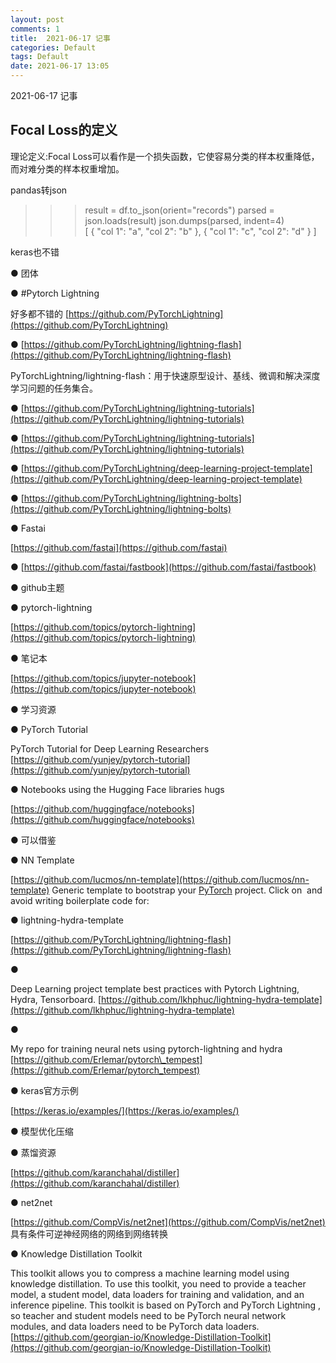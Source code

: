 ```yaml
---
layout: post
comments: 1
title:  2021-06-17 记事
categories: Default
tags: Default
date: 2021-06-17 13:05
---
```


 2021-06-17 记事



## Focal Loss的定义

理论定义:Focal Loss可以看作是一个损失函数，它使容易分类的样本权重降低，而对难分类的样本权重增加。



pandas转json

>>> result = df.to_json(orient="records")
>>> parsed = json.loads(result)
>>> json.dumps(parsed, indent=4)  
[
    {
        "col 1": "a",
        "col 2": "b"
    },
    {
        "col 1": "c",
        "col 2": "d"
    }
]


keras也不错







 

● 团体

● #Pytorch Lightning

好多都不错的 [https://github.com/PyTorchLightning](https://github.com/PyTorchLightning)​

● [https://github.com/PyTorchLightning/lightning-flash](https://github.com/PyTorchLightning/lightning-flash)

PyTorchLightning/lightning-flash：用于快速原型设计、基线、微调和解决深度学习问题的任务集合。

● [https://github.com/PyTorchLightning/lightning-tutorials](https://github.com/PyTorchLightning/lightning-tutorials)

● [https://github.com/PyTorchLightning/lightning-tutorials](https://github.com/PyTorchLightning/lightning-tutorials)

● [https://github.com/PyTorchLightning/deep-learning-project-template](https://github.com/PyTorchLightning/deep-learning-project-template)

● [https://github.com/PyTorchLightning/lightning-bolts](https://github.com/PyTorchLightning/lightning-bolts)

● Fastai

[https://github.com/fastai](https://github.com/fastai)

● [https://github.com/fastai/fastbook](https://github.com/fastai/fastbook)

● github主题

● pytorch-lightning

[https://github.com/topics/pytorch-lightning](https://github.com/topics/pytorch-lightning)​

● 笔记本

[https://github.com/topics/jupyter-notebook](https://github.com/topics/jupyter-notebook)

● 学习资源

● PyTorch Tutorial

PyTorch Tutorial for Deep Learning Researchers [https://github.com/yunjey/pytorch-tutorial](https://github.com/yunjey/pytorch-tutorial)​

● Notebooks using the Hugging Face libraries hugs

[https://github.com/huggingface/notebooks](https://github.com/huggingface/notebooks)​

● 可以借鉴

● NN Template

[https://github.com/lucmos/nn-template](https://github.com/lucmos/nn-template) Generic template to bootstrap your [PyTorch](https://pytorch.org/get-started/locally/) project. Click on  and avoid writing boilerplate code for:

●  lightning-hydra-template

[https://github.com/PyTorchLightning/lightning-flash](https://github.com/PyTorchLightning/lightning-flash)

● 

Deep Learning project template best practices with Pytorch Lightning, Hydra, Tensorboard. [https://github.com/lkhphuc/lightning-hydra-template](https://github.com/lkhphuc/lightning-hydra-template)​

● 

My repo for training neural nets using pytorch-lightning and hydra [https://github.com/Erlemar/pytorch\_tempest](https://github.com/Erlemar/pytorch_tempest)​

● keras官方示例

[https://keras.io/examples/](https://keras.io/examples/)​

● 模型优化压缩

● 蒸馏资源

[https://github.com/karanchahal/distiller](https://github.com/karanchahal/distiller)

● net2net

[https://github.com/CompVis/net2net](https://github.com/CompVis/net2net) 具有条件可逆神经网络的网络到网络转换​

● Knowledge Distillation Toolkit

This toolkit allows you to compress a machine learning model using knowledge distillation. To use this toolkit, you need to provide a teacher model, a student model, data loaders for training and validation, and an inference pipeline. This toolkit is based on PyTorch and PyTorch Lightning , so teacher and student models need to be PyTorch neural network modules, and data loaders need to be PyTorch data loaders. [https://github.com/georgian-io/Knowledge-Distillation-Toolkit](https://github.com/georgian-io/Knowledge-Distillation-Toolkit)​





